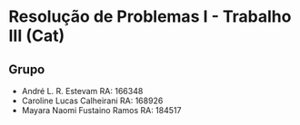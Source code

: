 # Resolução de Problemas I - Trabalho III (Cat)

## Grupo

* André L. R. Estevam RA: 166348
* Caroline Lucas Calheirani RA: 168926
* Mayara Naomi Fustaino Ramos RA: 184517


